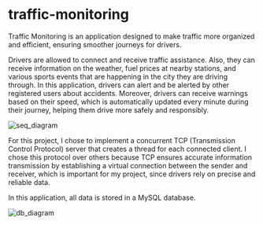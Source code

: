 # traffic-monitoring

Traffic Monitoring is an application designed to make traffic more organized and efficient,
ensuring smoother journeys for drivers.

Drivers are allowed to connect and receive traffic assistance.
Also, they can receive information on the weather, fuel prices at nearby stations, and various sports events that are
happening in the city they are driving through. In this application, drivers can alert and be
alerted by other registered users about accidents. Moreover, drivers can receive warnings based on
their speed, which is automatically updated every minute during their journey, helping them drive
more safely and responsibly.

![seq_diagram](https://github.com/user-attachments/assets/5f01cff2-2b65-4b19-9832-32784aab32e2)

For this project, I chose to implement a concurrent TCP (Transmission Control Protocol) server that creates a thread for each connected client. I chose this protocol over others because
TCP ensures accurate information transmission by establishing a virtual connection between the
sender and receiver, which is important for my project, since drivers rely on precise and reliable data.

In this application, all data is stored in a MySQL database.

![db_diagram](https://github.com/user-attachments/assets/deb46224-41da-4c73-918d-f7dc5f1c6fc3)

